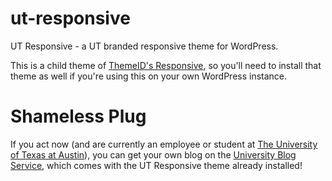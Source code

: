 ut-responsive
=============

UT Responsive - a UT branded responsive theme for WordPress.

This is a child theme of [ThemeID's Responsive](http://themeid.com/responsive), so you'll need to install that theme as well if you're using this on your own WordPress instance.

Shameless Plug
==============

If you act now (and are currently an employee or student at [The University of Texas at Austin](http://utexas.edu)), you can get your own blog on the [University Blog Service](https://blogs.utexas.edu), which comes with the UT Responsive theme already installed!
